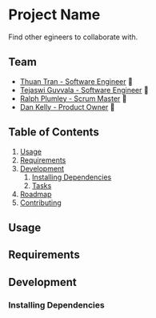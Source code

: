 # Project Name

Find other egineers to collaborate with.

## Team

* [Thuan Tran - Software Engineer](https://github.com/toowan) :star2: 
* [Tejaswi Guvvala - Software Engineer](https://github.com/tguvvala) :star2: 
* [Ralph Plumley - Scrum Master](https://github.com/ralphplumley) :star2: 
* [Dan Kelly - Product Owner](https://github.com/DanielJKelly) :star2: 

## Table of Contents

1. [Usage](#Usage)
1. [Requirements](#requirements)
1. [Development](#development)
    1. [Installing Dependencies](#installing-dependencies)
    1. [Tasks](#tasks)
1. [Roadmap](#roadmap)
1. [Contributing](#contributing)

## Usage

## Requirements

## Development

### Installing Dependencies

